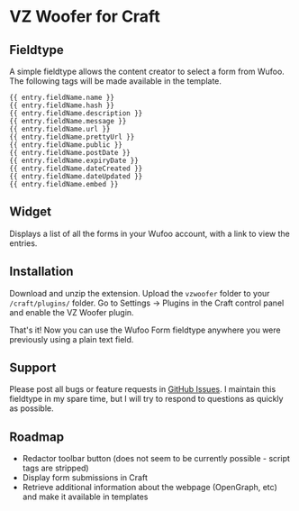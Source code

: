 VZ Woofer for Craft
===================

Fieldtype
---------

A simple fieldtype allows the content creator to select a form from Wufoo. The following tags will be made available in the template.

    {{ entry.fieldName.name }}
    {{ entry.fieldName.hash }}
    {{ entry.fieldName.description }}
    {{ entry.fieldName.message }}
    {{ entry.fieldName.url }}
    {{ entry.fieldName.prettyUrl }}
    {{ entry.fieldName.public }}
    {{ entry.fieldName.postDate }}
    {{ entry.fieldName.expiryDate }}
    {{ entry.fieldName.dateCreated }}
    {{ entry.fieldName.dateUpdated }}
    {{ entry.fieldName.embed }}

Widget
------

Displays a list of all the forms in your Wufoo account, with a link to view the entries.

Installation
------------

Download and unzip the extension. Upload the `vzwoofer` folder to your `/craft/plugins/` folder. Go to Settings -> Plugins in the Craft control panel and enable the VZ Woofer plugin.

That's it! Now you can use the Wufoo Form fieldtype anywhere you were previously using a plain text field.

Support
-------

Please post all bugs or feature requests in [GitHub Issues](https://github.com/elivz/VzWufoo-Craft/issues). I maintain this fieldtype in my spare time, but I will try to respond to questions as quickly as possible.

Roadmap
-------

* Redactor toolbar button (does not seem to be currently possible - script tags are stripped)
* Display form submissions in Craft
* Retrieve additional information about the webpage (OpenGraph, etc) and make it available in templates